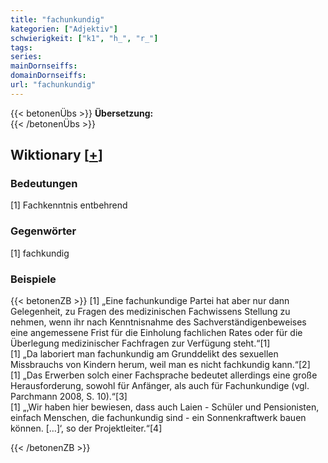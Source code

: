 ```yaml
---
title: "fachunkundig"
kategorien: ["Adjektiv"]
schwierigkeit: ["k1", "h_", "r_"]
tags:
series:
mainDornseiffs:
domainDornseiffs:
url: "fachunkundig"
---
```


{{< betonenÜbs >}}
**Übersetzung:**  
{{< /betonenÜbs >}}

## Wiktionary [[+](https://de.wiktionary.org/wiki/fachunkundig)]

### Bedeutungen
[1] Fachkenntnis entbehrend  

### Gegenwörter
[1] fachkundig  

### Beispiele
{{< betonenZB >}}
[1] „Eine fachunkundige Partei hat aber nur dann Gelegenheit, zu Fragen des medizinischen Fachwissens Stellung zu nehmen, wenn ihr nach Kenntnisnahme des Sachverständigenbeweises eine angemessene Frist für die Einholung fachlichen Rates oder für die Überlegung medizinischer Fachfragen zur Verfügung steht.“[1]  
[1] „Da laboriert man fachunkundig am Grunddelikt des sexuellen Missbrauchs von Kindern herum, weil man es nicht fachkundig kann.“[2]  
[1] „Das Erwerben solch einer Fachsprache bedeutet allerdings eine große Herausforderung, sowohl für Anfänger, als auch für Fachunkundige (vgl. Parchmann 2008, S. 10).“[3]  
[1] „‚Wir haben hier bewiesen, dass auch Laien - Schüler und Pensionisten, einfach Menschen, die fachunkundig sind - ein Sonnenkraftwerk bauen können. […]‘, so der Projektleiter.“[4]  

{{< /betonenZB >}}

